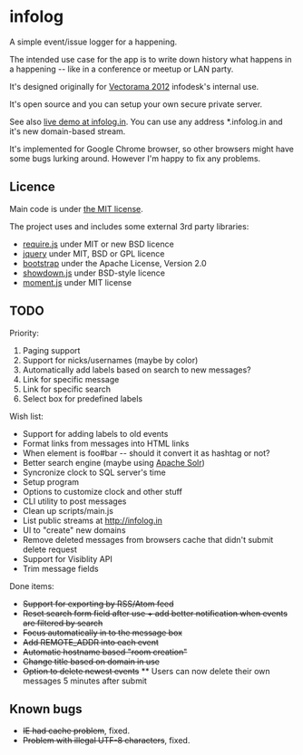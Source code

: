 infolog
=======

A simple event/issue logger for a happening.

The intended use case for the app is to write down history what happens in a happening -- like in a conference or meetup or LAN party.

It's designed originally for [Vectorama 2012](http://www.vectorama.info) infodesk's internal use.

It's open source and you can setup your own secure private server.

See also [live demo at infolog.in](http://demo.infolog.in/). You can use any address *.infolog.in and it's new domain-based stream.

It's implemented for Google Chrome browser, so other browsers might have some bugs lurking around. However I'm happy to fix any problems.

Licence
-------

Main code is under [the MIT license](https://github.com/jheusala/infolog/blob/master/LICENSE.txt).

The project uses and includes some external 3rd party libraries:

* [require.js](http://requirejs.org/) under MIT or new BSD licence
* [jquery](http://jquery.com/) under MIT, BSD or GPL licence
* [bootstrap](http://twitter.github.com/bootstrap/) under the Apache License, Version 2.0
* [showdown.js](https://github.com/coreyti/showdown) under BSD-style licence
* [moment.js](http://momentjs.com/) under MIT license

TODO
----

Priority:

1. Paging support
3. Support for nicks/usernames (maybe by color)
5. Automatically add labels based on search to new messages?
6. Link for specific message
7. Link for specific search
8. Select box for predefined labels

Wish list:

* Support for adding labels to old events
* Format links from messages into HTML links
* When element is foo#bar -- should it convert it as hashtag or not?
* Better search engine (maybe using [Apache Solr](http://lucene.apache.org/solr/))
* Syncronize clock to SQL server's time
* Setup program
* Options to customize clock and other stuff
* CLI utility to post messages
* Clean up scripts/main.js
* List public streams at http://infolog.in
* UI to "create" new domains
* Remove deleted messages from browsers cache that didn't submit delete request
* Support for Visiblity API
* Trim message fields

Done items:

* <del>Support for exporting by RSS/Atom feed</del>
* <del>Reset search form field after use + add better notification when events are filtered by search</del>
* <del>Focus automatically in to the message box</del>
* <del>Add REMOTE_ADDR into each event</del>
* <del>Automatic hostname based "room creation"</del>
* <del>Change title based on domain in use</del>
* <del>Option to delete newest events</del>
** Users can now delete their own messages 5 minutes after submit

Known bugs
----------

* <del>IE had cache problem</del>, fixed.
* <del>Problem with illegal UTF-8 characters</del>, fixed.
